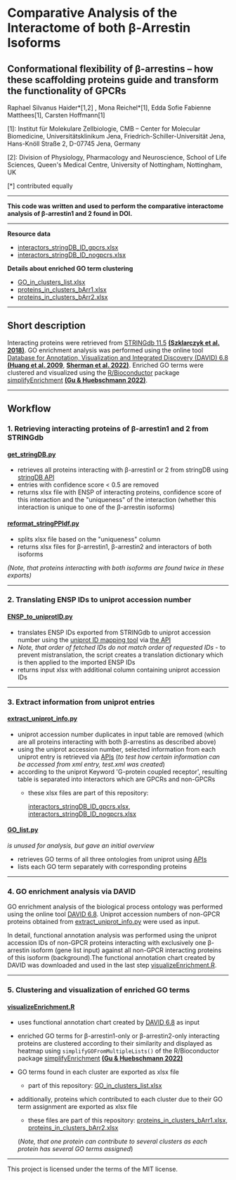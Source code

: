 # Comparative Analysis of the Interactome of both β-Arrestin Isoforms
## Conformational flexibility of β-arrestins – how these scaffolding proteins guide and transform the functionality of GPCRs

Raphael Silvanus Haider*[1,2] ,  Mona Reichel*[1], Edda Sofie Fabienne Matthees[1], Carsten Hoffmann[1]

[1]: Institut für Molekulare Zellbiologie, CMB – Center for Molecular Biomedicine, Universitätsklinikum Jena, 
Friedrich-Schiller-Universität Jena, Hans-Knöll Straße 2, D-07745 Jena, Germany

[2]: Division of Physiology, Pharmacology and Neuroscience, School of Life Sciences, Queen's Medical Centre, 
University of Nottingham, Nottingham, UK

[*] contributed equally

---

**This code was written and used to perform the comparative interactome analysis of β-arrestin1 and 2 found in DOI.**

---

**Resource data**
- [interactors_stringDB_ID_gpcrs.xlsx](https://github.com/mo-yoda/Haider_Review/blob/master/interactors_stringDB_ID_gpcrs.xlsx)
- [interactors_stringDB_ID_nogpcrs.xlsx](https://github.com/mo-yoda/Haider_Review/blob/master/interactors_stringDB_ID_nogpcrs.xlsx)

**Details about enriched GO term clustering**
- [GO_in_clusters_list.xlsx](https://github.com/mo-yoda/Haider_Review/blob/master/GO_in_clusters_list.xlsx)
- [proteins_in_clusters_bArr1.xlsx](https://github.com/mo-yoda/Haider_Review/blob/master/proteins_in_clusters_bArr1.xlsx)
- [proteins_in_clusters_bArr2.xlsx](https://github.com/mo-yoda/Haider_Review/blob/master/proteins_in_clusters_bArr2.xlsx)

---
## Short description
Interacting proteins were retrieved from [STRINGdb 11.5](https://string-db.org/help/api/) 
[**(Szklarczyk et al. 2018)**](https://doi.org/10.1093/nar/gky1131). 
GO enrichment analysis was performed using the online tool 
[Database for Annotation, Visualization and Integrated Discovery (DAVID) 6.8](https://david.ncifcrf.gov/) 
[**(Huang et al. 2009**](https://doi.org/10.1038/nprot.2008.211), 
[**Sherman et al. 2022)**](https://doi.org/10.1093/nar/gkac194). 
Enriched GO terms were clustered and visualized using the [R/Bioconductor](https://www.bioconductor.org/) package 
[simplifyEnrichment](https://jokergoo.github.io/simplifyEnrichment/index.html) 
[**(Gu & Huebschmann 2022)**](https://doi.org/10.1016/j.gpb.2022.04.008).


---
## Workflow
### 1. Retrieving interacting proteins of β-arrestin1 and 2 from STRINGdb
#### [get_stringDB.py](https://github.com/mo-yoda/Haider_Review/blob/master/get_stringDB.py)
- retrieves all proteins interacting with β-arrestin1 or 2 from stringDB using 
[stringDB API](https://string-db.org/help/api/)
- entries with  confidence score < 0.5 are removed
- returns xlsx file with ENSP of interacting proteins, confidence score of this interaction and the "uniqueness" 
of the interaction (whether this interaction is unique to one of the β-arrestin isoforms)

#### [reformat_stringPPIdf.py](https://github.com/mo-yoda/Haider_Review/blob/master/reformat_stringPPIdf.py)
- splits xlsx file based on the "uniqueness" column
- returns xlsx files for β-arrestin1, β-arrestin2 and interactors of both isoforms

*(Note, that proteins interacting with both isoforms are found twice in these exports)*

---

### 2. Translating ENSP IDs to uniprot accession number
#### [ENSP_to_uniprotID.py](https://github.com/mo-yoda/Haider_Review/blob/master/ENSP_to_uniprotID.py)
- translates ENSP IDs exported from STRINGdb to uniprot accession number using the 
[uniprot ID mapping tool](https://www.uniprot.org/id-mapping) via
[the API](https://www.uniprot.org/help/id_mapping)
- *Note, that order of fetched IDs do not match order of requested IDs* - 
to prevent mistranslation, the script creates a translation dictionary which is then applied to the imported ENSP IDs
- returns input xlsx with additional column containing uniprot accession IDs

---

### 3. Extract information from uniprot entries
#### [extract_uniprot_info.py](https://github.com/mo-yoda/Haider_Review/blob/master/extract_uniprot_info.py)
- uniprot accession number duplicates in input table are removed (which are all proteins interacting with both 
β-arrestins as described above)
- using the uniprot accession number, selected information from each uniprot entry is retrieved via 
[APIs](https://www.uniprot.org/help/api_retrieve_entries) 
(*to test how certain information can be accessed from xml entry, test.xml was created*)
- according to the uniprot Keyword 'G-protein coupled receptor', resulting table is separated into interactors
which are GPCRs and non-GPCRs
  - these xlsx files are part of this repository:
  
    [interactors_stringDB_ID_gpcrs.xlsx](https://github.com/mo-yoda/Haider_Review/blob/master/interactors_stringDB_ID_gpcrs.xlsx), 
  [interactors_stringDB_ID_nogpcrs.xlsx](https://github.com/mo-yoda/Haider_Review/blob/master/interactors_stringDB_ID_nogpcrs.xlsx)


#### [GO_list.py](https://github.com/mo-yoda/Haider_Review/blob/master/GO_list.py)
*is unused for analysis, but gave an initial overview*
- retrieves GO terms of all three ontologies from uniprot using 
[APIs](https://www.uniprot.org/help/api_retrieve_entries) 
- lists each GO term separately with corresponding proteins

---

### 4. GO enrichment analysis via DAVID
GO enrichment analysis of the biological process ontology was performed using the online tool 
[DAVID 6.8](https://david.ncifcrf.gov/).
Uniprot accession numbers of non-GPCR proteins obtained from 
[extract_uniprot_info.py](https://github.com/mo-yoda/Haider_Review/blob/master/extract_uniprot_info.py) 
were used as input.

In detail, functional annotation analysis was performed using the uniprot accession IDs of non-GPCR proteins
interacting with exclusively one β-arrestin isoform (gene list input) against all non-GPCR interacting proteins 
of this isoform (background).The functional annotation chart created by DAVID was downloaded and used in the last
step [visualizeEnrichment.R](https://github.com/mo-yoda/Haider_Review/blob/master/visualizeEnrichment.R).

---

### 5. Clustering and visualization of enriched GO terms
#### [visualizeEnrichment.R](https://github.com/mo-yoda/Haider_Review/blob/master/visualizeEnrichment.R)
- uses functional annotation chart created by [DAVID 6.8](https://david.ncifcrf.gov/) as input
- enriched GO terms for  β-arrestin1-only or  β-arrestin2-only interacting proteins are clustered according 
to their similarity and displayed as heatmap using `simplifyGOFromMultipleLists()` of the R/Bioconductor package 
[simplifyEnrichment](https://jokergoo.github.io/simplifyEnrichment/index.html) 
[**(Gu & Huebschmann 2022)**](https://doi.org/10.1016/j.gpb.2022.04.008)
- GO terms found in each cluster are exported as xlsx file 
  - part of this repository: [GO_in_clusters_list.xlsx](https://github.com/mo-yoda/Haider_Review/blob/master/GO_in_clusters_list.xlsx)
- additionally, proteins which contributed to each cluster due to their GO term assignment are exported as xlsx file 
  - these files are part of this repository: 
  [proteins_in_clusters_bArr1.xlsx](https://github.com/mo-yoda/Haider_Review/blob/master/proteins_in_clusters_bArr1.xlsx),
  [proteins_in_clusters_bArr2.xlsx](https://github.com/mo-yoda/Haider_Review/blob/master/proteins_in_clusters_bArr2.xlsx)
  
  (*Note, that one protein can contribute to several clusters as each protein has several GO terms assigned*)

---

This project is licensed under the terms of the MIT license.
